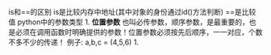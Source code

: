 is和\==的区别
	is是比较内存中地址(其中对象的身份通过id()方法判断)
	\==是比较值
python中的参数类型
	1. **位置参数**
		也叫必传参数，顺序参数，是最重要的，也是必须在调用函数时明确提供的参数！位置参数必须按先后顺序，一一对应，个数不多不少的传递！
		例子: a,b,c = (4,5,6)
	1. 





















